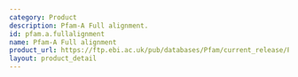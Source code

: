 ```yaml
---
category: Product
description: Pfam-A Full alignment.
id: pfam.a.fullalignment
name: Pfam-A Full alignment
product_url: https://ftp.ebi.ac.uk/pub/databases/Pfam/current_release/Pfam-A.full.gz
layout: product_detail
---
```

